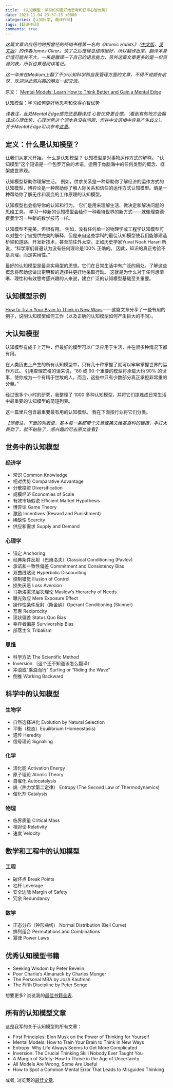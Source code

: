 ```yaml
---
title: 《认知模型：学习如何更好地思考和获得心智优势》
date: 2021-11-04 23:37:15 +0800
categories: [认知科学, 翻译作品]
tags: [翻译作品] 
comments: true
---
```




*这篇文章出自纽约时报曾经的畅销书榜第一名的《Atomic Habits》（[中文版](https://book.douban.com/subject/34326931/)，[英文版](https://book.douban.com/subject/30355759/)）的作者James Clear。读了之后觉得总结得挺好，所以翻译出来。翻译本身价值可能并不大，一来是雕琢一下自己的语言能力，另外这篇文章更多的是一份资源列表，所以也算是阅读笔记。*

*这一年来在Medium上翻了不少认知科学和自我管理方面的文章，不得不说颇有收获，欢迎对此感兴趣的朋友一起交流。*

原文： [Mental Models: Learn How to Think Better and Gain a Mental Edge](https://jamesclear.com/mental-models)

认知模型：学习如何更好地思考和获得心智优势

*译者注，此处Mental Edge感觉还是翻译成 心智优势更合理。（看到有的地方会翻译成心理优势，心理优势这个词本身没有问题，但在中文语境中容易产生歧义）。关于Mental Edge可以参考[这里](https://www.mindsetcollege.co.uk/blog/mental-edge)*。




## 定义：什么是认知模型？


让我们从定义开始。 什么是认知模型？ 认知模型是对事物运作方式的解释。 “认知模型”这个短语是一个包罗万象的术语，适用于你脑海中的任何类型的概念、框架或世界观。

认知模型帮助你理解生活。 例如，供求关系是一种帮助你了解经济的运作方式的认知模型，博弈论是一种帮助你了解人际关系和信任的运作方式认知模型。熵是一种帮助你了解无序和衰变的工作原理的认知模型。

认知模型也会指导你的认知和行为。 它们是用来理解生活、做决定和解决问题的思维工具。 学习一种新的认知模型会给你一种看待世界的新方式——就像理查德·费曼学习一种新的数学技巧一样。

认知模型不完美，但很有用。 例如，没有任何单一的物理学或工程学认知模型可以对整个宇宙提供完美的解释，但是来自这些学科的最佳认知模型使我们能够建造桥梁和道路、开发新技术，甚至前往外太空。正如历史学家Yuval Noah Harari 所说，“科学家们普遍认为没有任何理论是100% 正确的。 因此，知识的真正考验不是真理，而是实用性。”

最好的认知模型是最具实用型的思想。它们在日常生活中有广泛的用处。了解这些概念将帮助您做出更明智的选择并更好地采取行动。 这就是为什么对于任何想清晰、理性和有效思考感兴趣的人来说，建立广泛的认知模型基础至关重要。

## 认知模型示例

[How to Train Your Brain to Think in New Ways](https://jamesclear.com/feynman-mental-models)——这篇文章分享了一些有用的例子，说明认知模型如何工作（以及正确的认知模型如何产生巨大的不同）。

## 大认知模型

认知模型有成千上万种，但最好的模型可以广泛应用于生活，并在很多种情况下都有用。

在人类历史上产生的所有认知模型中，只有几十种掌握了就可以牢牢掌握世界的运作方式。 引用查理芒格的话来说，“80 或 90 个重要的模型将承载大约 90% 的世事，使你成为一个有精于世故的人。而且，这些中只有少数部分真正承担非常重的分量。”

经过很多个小时的研究，我整理了 1000 多种认知模型，并将它们提炼成日常生活中最重要的认知模型的简短列表。

这一篇里只包含最重要最有用的认知模型。 我在下面按行业将它们分类。

*【译者注，下面的列表里，基本每一条都带个文章或英文维基百科的链接，手打太费劲了，就不粘贴了，感兴趣的可去原文查看】*

## 世务中的认知模型

### 经济学

- 常识 Common Knowledge
- 相对优势 Comparative Advantage
- 分散投资 Diversification
- 规模经济 Economies of Scale
- 有效市场假说 Efficient Market Hypothesis
- 博弈论 Game Theory
- 激励 Incentives (Reward and Punishment)
- 稀缺性 Scarcity
- 供应和需求 Supply and Demand


### 心理学

- 锚定 Anchoring
- 经典条件反射（巴甫洛夫）Classical Conditioning (Pavlov)
- 承诺和一致性偏差 Commitment and Consistency Bias
- 双曲线贴现 Hyperbolic Discounting
- 控制错觉 Illusion of Control
- 损失厌恶 Loss Aversion
- 马斯洛需求层次理论 Maslow’s Hierarchy of Needs
- 曝光效应 Mere Exposure Effect
- 操作性条件反射（斯金纳）Operant Conditioning (Skinner)
- 互惠 Reciprocity
- 现状偏差 Status Quo Bias
- 幸存者偏差 Survivorship Bias
- 部落主义 Tribalism

### 思维

- 科学方法 The Scientific Method
- Inversion （这个还不知道该怎么翻译）
- 冲浪或“乘浪而行” Surfing or “Riding the Wave”
- 倒推 Working Backward

## 科学中的认知模型


### 生物学

- 自然选择进化 Evolution by Natural Selection
- 平衡（稳态）Equilibrium (Homeostasis)
- 遗传 Heredity
- 信号理论 Signalling

### 化学

- 活化能 Activation Energy
- 原子理论 Atomic Theory
- 自催化 Autocatalysis
- 熵（热力学第二定律） Entropy (The Second Law of Thermodynamics)
- 催化剂 Catalysts

### 物理

- 临界质量 Critical Mass
- 相对论 Relativity
- 速度 Velocity


## 数学和工程中的认知模型


### 工程

- 破坏点 Break Points
- 杠杆 Leverage
- 安全边际 Margin of Safety
- 冗余 Redundancy

### 数学

- 正态分布（钟形曲线） Normal Distribution (Bell Curve)
- 排列组合 Permutations and Combinations
- 幂律 Power Laws

## 优秀认知模型书籍

- Seeking Wisdom by Peter Bevelin
- Poor Charlie’s Almanack by Charles Munger
- The Personal MBA by Josh Kaufman
- The Fifth Discipline by Peter Senge

想要更多? 浏览我的[最佳书籍全表](https://jamesclear.com/best-books/business).


## 所有的认知模型文章

这是我写的关于认知模型的所有文章：

- First Principles: Elon Musk on the Power of Thinking for Yourself
- Mental Models: How to Train Your Brain to Think in New Ways
- Entropy: Why Life Always Seems to Get More Complicated
- Inversion: The Crucial Thinking Skill Nobody Ever Taught You
- A Margin of Safety: How to Thrive in the Age of Uncertainty
- All Models Are Wrong, Some Are Useful
- How to Spot a Common Mental Error That Leads to Misguided Thinking

或者, 浏览我的[最佳文章](https://jamesclear.com/articles).


